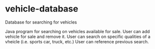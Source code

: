# vehicle-database
Database for searching for vehicles

Java program for searching on vehicles available for sale. 
User can add vehicle for sale and remove it.
User can search on specific qualities of a vheicle (i.e. sports car, truck, etc.)
User can reference previous search.
